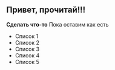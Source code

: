 ## Привет, прочитай!!!
**Сделать что-то**
Пока оставим как есть

- Список 1
- Список 2
- Список 3
- Список 4
- Список 5
